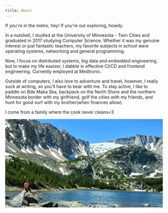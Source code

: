 ```yaml
---
title: About
---
```


If you're in the metro, hey! If you're out exploring, howdy.

In a nutshell, I studied at the University of Minnesota - Twin Cities and
graduated in 2017 studying Computer Science. Whether it was my genuine interest
or just fantastic teachers, my favorite subjects in school were operating
systems, networking and general programming.

Now, I focus on distributed systems, big data and embedded engineering, but to
make my life easiser, I dabble in effective CI/CD and frontend engineering.
Currently employed at Medtronic.

Outside of computers, I also love to adventure and travel, however, I really
suck at writing, so you'll have to bear with me. To stay active, I like to
paddle on  Bde Maka Ska, backpack on the North Shore and the northern Minnesota
border with my girlfriend, golf the cities with my friends, and hunt for good
surf with my brother(when finances allow).

I come from a family where the cook never cleans<3

![base-photo](/image/background.jpeg)
